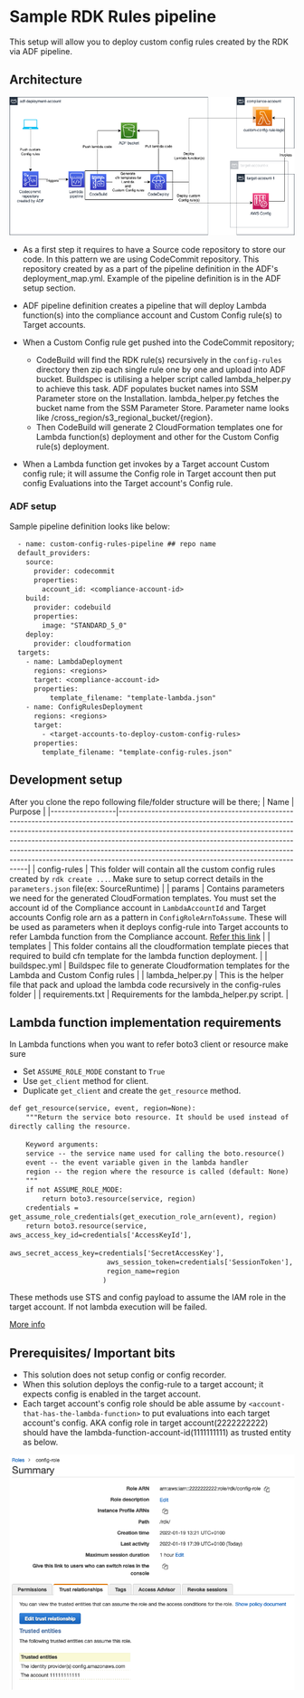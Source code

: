 # Sample RDK Rules pipeline

This setup will allow you to deploy custom config rules created by the RDK via ADF pipeline.

## Architecture

![Architecture](./meta/custom-configs.png)

- As a first step it requires to have a Source code repository to store our code. In this pattern we are using CodeCommit repository. This repository created by as a part of the pipeline definition in the ADF's deployment_map.yml. Example of the pipeline definition is in the ADF setup section.
- ADF pipeline definition creates a pipeline that will deploy Lambda function(s) into the compliance account and Custom Config rule(s) to Target accounts.
- When a Custom Config rule get pushed into the CodeCommit repository;
  - CodeBuild will find the RDK rule(s) recursively in the `config-rules` directory then zip each single rule one by one and upload into ADF bucket. Buildspec is utilising a helper script called lambda_helper.py to achieve this task. ADF populates bucket names into SSM Parameter store on the Installation. lambda_helper.py fetches the bucket name from the SSM Parameter Store. Parameter name looks like /cross_region/s3_regional_bucket/{region}.
  - Then CodeBuild will generate 2 CloudFormation templates one for Lambda function(s) deployment and other for the Custom Config rule(s) deployment.

- When a Lambda function get invokes by a Target account Custom config rule; it will assume the Config role in Target account then put config Evaluations into the Target account's Config rule.

### ADF setup

Sample pipeline definition looks like below:

```
  - name: custom-config-rules-pipeline ## repo name
  default_providers:
    source:
      provider: codecommit
      properties:
        account_id: <compliance-account-id>
    build:
      provider: codebuild
      properties:
        image: "STANDARD_5_0"
    deploy:
      provider: cloudformation
  targets:
    - name: LambdaDeployment
      regions: <regions>
      target: <compliance-account-id>
      properties:
          template_filename: "template-lambda.json"
    - name: ConfigRulesDeployment
      regions: <regions>
      target:
        - <target-accounts-to-deploy-custom-config-rules>
      properties:
        template_filename: "template-config-rules.json"
```

## Development setup

After you clone the repo following file/folder structure will be there;
| Name             | Purpose                                                                                                                                                                                                                                                                                                                                                                                                                                                   |
|------------------|-----------------------------------------------------------------------------------------------------------------------------------------------------------------------------------------------------------------------------------------------------------------------------------------------------------------------------------------------------------------------------------------------------------------------------------------------------------|
| config-rules     | This folder will contain all the custom config rules created by `rdk create ...`. Make sure to setup correct details in the `parameters.json` file(ex: SourceRuntime)                                                                                                                                                                                                                                                                                     |
| params           | Contains parameters we need for the generated CloudFormation templates. You must set the account id of the Compliance account in `LambdaAccountId` and Target accounts Config role arn as a pattern in `ConfigRoleArnToAssume`. These will be used as parameters when it deploys config-rule into Target accounts to refer Lambda function from the Compliance account. [Refer this link](../../docs/user-guide.md#cloudformation-parameters-and-tagging) |
| templates        | This folder contains all the cloudformation template pieces that required to build cfn template for the lambda function deployment.                                                                                                                                                                                                                                                                                                                       |
| buildspec.yml    | Buildspec file to generate Cloudformation templates for the Lambda and Custom Config rules                                                                                                                                                                                                                                                                                                                                                                |
| lambda_helper.py | This is the helper file that pack and upload the lambda code recursively in the config-rules folder                                                                                                                                                                                                                                                                                                                                                       |
| requirements.txt | Requirements for the lambda_helper.py script.                                                                                                                                                                                                                                                                                                                                                                                                             |

## Lambda function implementation requirements

In Lambda functions when you want to refer boto3 client or resource make sure

- Set `ASSUME_ROLE_MODE` constant to `True`
- Use `get_client` method for client.
- Duplicate `get_client` and create the `get_resource` method.

```
def get_resource(service, event, region=None):
    """Return the service boto resource. It should be used instead of directly calling the resource.

    Keyword arguments:
    service -- the service name used for calling the boto.resource()
    event -- the event variable given in the lambda handler
    region -- the region where the resource is called (default: None)
    """
    if not ASSUME_ROLE_MODE:
        return boto3.resource(service, region)
    credentials = get_assume_role_credentials(get_execution_role_arn(event), region)
    return boto3.resource(service, aws_access_key_id=credentials['AccessKeyId'],
                        aws_secret_access_key=credentials['SecretAccessKey'],
                        aws_session_token=credentials['SessionToken'],
                        region_name=region
                       )
```

These methods use STS and config payload to assume the IAM role in the target account. If not lambda execution will be failed.

[More info](https://aws.amazon.com/blogs/mt/aws-config-rdk-multi-account-and-multi-region-deployment/)

## Prerequisites/ Important bits

- This solution does not setup config or config recorder.
- When this solution deploys the config-rule to a target account; it expects config is enabled in the target account.
- Each target account's config role should be able assume by `<account-that-has-the-lambda-function>` to put evaluations into each target account's config. AKA config role in target account(2222222222) should have the lambda-function-account-id(1111111111) as trusted entity as below.

![Trusted entiry](./meta/lambda-account-id-trusted-entiry.png)
